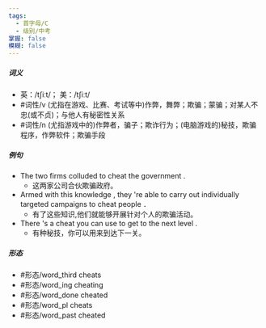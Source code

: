 ```yaml
---
tags:
  - 首字母/C
  - 级别/中考
掌握: false
模糊: false
---
```

##### 词义
- 英：/tʃiːt/； 美：/tʃiːt/
- #词性/v  (尤指在游戏、比赛、考试等中)作弊，舞弊；欺骗；蒙骗；对某人不忠(或不贞)；与他人有秘密性关系
- #词性/n  (尤指游戏中的)作弊者，骗子；欺诈行为；(电脑游戏的)秘技，欺骗程序，作弊软件；欺骗手段
##### 例句
- The two firms colluded to cheat the government .
	- 这两家公司合伙欺骗政府。
- Armed with this knowledge , they 're able to carry out individually targeted campaigns to cheat people ．
	- 有了这些知识,他们就能够开展针对个人的欺骗活动。
- There 's a cheat you can use to get to the next level .
	- 有种秘技，你可以用来到达下一关。
##### 形态
- #形态/word_third cheats
- #形态/word_ing cheating
- #形态/word_done cheated
- #形态/word_pl cheats
- #形态/word_past cheated
